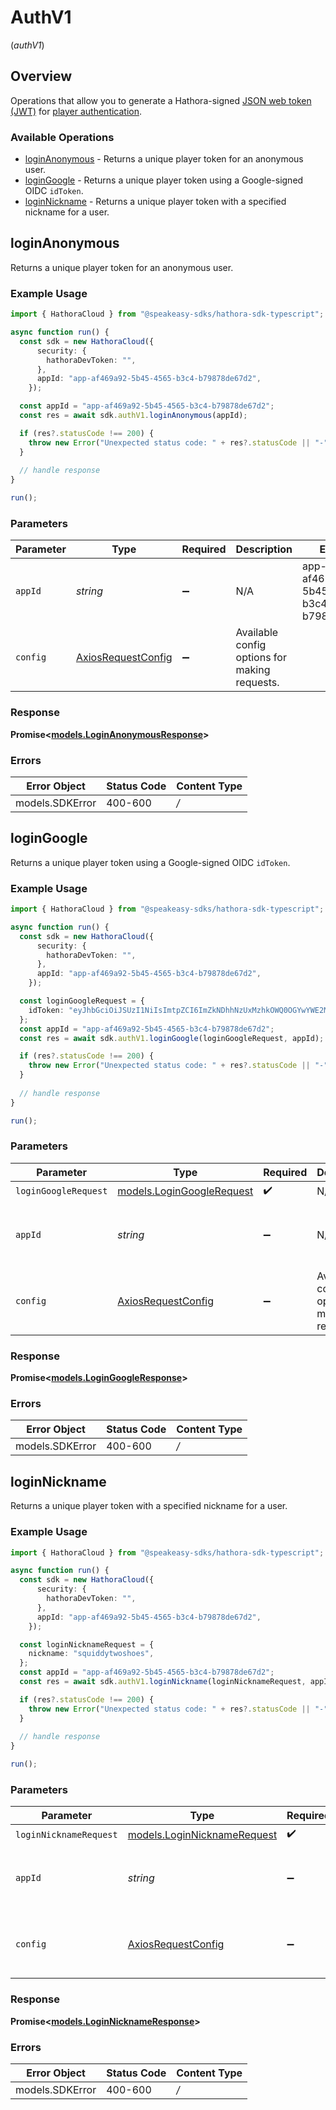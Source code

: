# AuthV1
(*authV1*)

## Overview

Operations that allow you to generate a Hathora-signed [JSON web token (JWT)](https://jwt.io/) for [player authentication](https://hathora.dev/docs/lobbies-and-matchmaking/auth-service).

### Available Operations

* [loginAnonymous](#loginanonymous) - Returns a unique player token for an anonymous user.
* [loginGoogle](#logingoogle) - Returns a unique player token using a Google-signed OIDC `idToken`.
* [loginNickname](#loginnickname) - Returns a unique player token with a specified nickname for a user.

## loginAnonymous

Returns a unique player token for an anonymous user.

### Example Usage

```typescript
import { HathoraCloud } from "@speakeasy-sdks/hathora-sdk-typescript";

async function run() {
  const sdk = new HathoraCloud({
      security: {
        hathoraDevToken: "",
      },
      appId: "app-af469a92-5b45-4565-b3c4-b79878de67d2",
    });

  const appId = "app-af469a92-5b45-4565-b3c4-b79878de67d2";
  const res = await sdk.authV1.loginAnonymous(appId);

  if (res?.statusCode !== 200) {
    throw new Error("Unexpected status code: " + res?.statusCode || "-");
  }
  
  // handle response
}

run();
```

### Parameters

| Parameter                                                    | Type                                                         | Required                                                     | Description                                                  | Example                                                      |
| ------------------------------------------------------------ | ------------------------------------------------------------ | ------------------------------------------------------------ | ------------------------------------------------------------ | ------------------------------------------------------------ |
| `appId`                                                      | *string*                                                     | :heavy_minus_sign:                                           | N/A                                                          | app-af469a92-5b45-4565-b3c4-b79878de67d2                     |
| `config`                                                     | [AxiosRequestConfig](https://axios-http.com/docs/req_config) | :heavy_minus_sign:                                           | Available config options for making requests.                |                                                              |


### Response

**Promise<[models.LoginAnonymousResponse](../../models/loginanonymousresponse.md)>**
### Errors

| Error Object    | Status Code     | Content Type    |
| --------------- | --------------- | --------------- |
| models.SDKError | 400-600         | */*             |

## loginGoogle

Returns a unique player token using a Google-signed OIDC `idToken`.

### Example Usage

```typescript
import { HathoraCloud } from "@speakeasy-sdks/hathora-sdk-typescript";

async function run() {
  const sdk = new HathoraCloud({
      security: {
        hathoraDevToken: "",
      },
      appId: "app-af469a92-5b45-4565-b3c4-b79878de67d2",
    });

  const loginGoogleRequest = {
    idToken: "eyJhbGciOiJSUzI1NiIsImtpZCI6ImZkNDhhNzUxMzhkOWQ0OGYwYWE2MzVlZjU2OWM0ZTE5NmY3YWU4ZDYiLCJ0eXAiOiJKV1QifQ.eyJpc3MiOiJhY2NvdW50cy5nb29nbGUuY29tIiwiYXpwIjoiODQ4NDEyODI2Nzg4LW00bXNyYjZxNDRkbTJ1ZTNrZ3Z1aTBmcTdrZGE1NWxzLmFwcHMuZ29vZ2xldXNlcmNvbnRlbnQuY29tIiwiYXVkIjoiODQ4NDEyODI2Nzg4LW00bXNyYjZxNDRkbTJ1ZTNrZ3Z1aTBmcTdrZGE1NWxzLmFwcHMuZ29vZ2xldXNlcmNvbnRlbnQuY29tIiwic3ViIjoiMTE0NTQyMzMwNzI3MTU2MTMzNzc2IiwiZW1haWwiOiJocGFdkeivmeuzQGdtYWlsLmNvbSIsImVtYWlsX3ZlcmlmaWVkIjp0cnVlLCJhdF9oYXNoIjoidno1NGhhdTNxbnVR",
  };
  const appId = "app-af469a92-5b45-4565-b3c4-b79878de67d2";
  const res = await sdk.authV1.loginGoogle(loginGoogleRequest, appId);

  if (res?.statusCode !== 200) {
    throw new Error("Unexpected status code: " + res?.statusCode || "-");
  }
  
  // handle response
}

run();
```

### Parameters

| Parameter                                                    | Type                                                         | Required                                                     | Description                                                  | Example                                                      |
| ------------------------------------------------------------ | ------------------------------------------------------------ | ------------------------------------------------------------ | ------------------------------------------------------------ | ------------------------------------------------------------ |
| `loginGoogleRequest`                                         | [models.LoginGoogleRequest](../models/logingooglerequest.md) | :heavy_check_mark:                                           | N/A                                                          |                                                              |
| `appId`                                                      | *string*                                                     | :heavy_minus_sign:                                           | N/A                                                          | app-af469a92-5b45-4565-b3c4-b79878de67d2                     |
| `config`                                                     | [AxiosRequestConfig](https://axios-http.com/docs/req_config) | :heavy_minus_sign:                                           | Available config options for making requests.                |                                                              |


### Response

**Promise<[models.LoginGoogleResponse](../../models/logingoogleresponse.md)>**
### Errors

| Error Object    | Status Code     | Content Type    |
| --------------- | --------------- | --------------- |
| models.SDKError | 400-600         | */*             |

## loginNickname

Returns a unique player token with a specified nickname for a user.

### Example Usage

```typescript
import { HathoraCloud } from "@speakeasy-sdks/hathora-sdk-typescript";

async function run() {
  const sdk = new HathoraCloud({
      security: {
        hathoraDevToken: "",
      },
      appId: "app-af469a92-5b45-4565-b3c4-b79878de67d2",
    });

  const loginNicknameRequest = {
    nickname: "squiddytwoshoes",
  };
  const appId = "app-af469a92-5b45-4565-b3c4-b79878de67d2";
  const res = await sdk.authV1.loginNickname(loginNicknameRequest, appId);

  if (res?.statusCode !== 200) {
    throw new Error("Unexpected status code: " + res?.statusCode || "-");
  }
  
  // handle response
}

run();
```

### Parameters

| Parameter                                                        | Type                                                             | Required                                                         | Description                                                      | Example                                                          |
| ---------------------------------------------------------------- | ---------------------------------------------------------------- | ---------------------------------------------------------------- | ---------------------------------------------------------------- | ---------------------------------------------------------------- |
| `loginNicknameRequest`                                           | [models.LoginNicknameRequest](../models/loginnicknamerequest.md) | :heavy_check_mark:                                               | N/A                                                              |                                                                  |
| `appId`                                                          | *string*                                                         | :heavy_minus_sign:                                               | N/A                                                              | app-af469a92-5b45-4565-b3c4-b79878de67d2                         |
| `config`                                                         | [AxiosRequestConfig](https://axios-http.com/docs/req_config)     | :heavy_minus_sign:                                               | Available config options for making requests.                    |                                                                  |


### Response

**Promise<[models.LoginNicknameResponse](../../models/loginnicknameresponse.md)>**
### Errors

| Error Object    | Status Code     | Content Type    |
| --------------- | --------------- | --------------- |
| models.SDKError | 400-600         | */*             |

